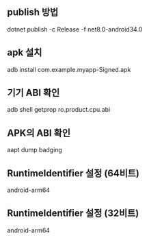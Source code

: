 ## publish 방법
dotnet publish -c Release -f net8.0-android34.0  


## apk 설치  
adb install com.example.myapp-Signed.apk  


## 기기 ABI 확인  
adb shell getprop ro.product.cpu.abi  


## APK의 ABI 확인  
aapt dump badging   


## RuntimeIdentifier 설정 (64비트)  
<PropertyGroup>  
    <RuntimeIdentifier>android-arm64</RuntimeIdentifier>  
</PropertyGroup>  


## RuntimeIdentifier 설정 (32비트)  
<PropertyGroup>  
    <RuntimeIdentifier>android-arm64</RuntimeIdentifier>    
</PropertyGroup>  





